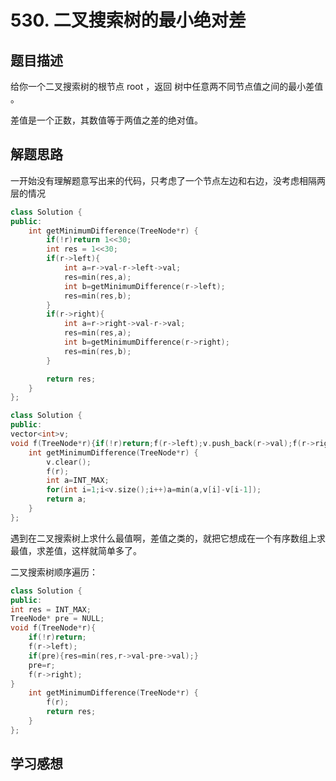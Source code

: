 # 530. 二叉搜索树的最小绝对差

## 题目描述

给你一个二叉搜索树的根节点 root ，返回 树中任意两不同节点值之间的最小差值 。

差值是一个正数，其数值等于两值之差的绝对值。

## 解题思路

一开始没有理解题意写出来的代码，只考虑了一个节点左边和右边，没考虑相隔两层的情况

```cpp
class Solution {
public:
    int getMinimumDifference(TreeNode*r) {
        if(!r)return 1<<30;
        int res = 1<<30;
        if(r->left){
            int a=r->val-r->left->val;
            res=min(res,a);
            int b=getMinimumDifference(r->left);
            res=min(res,b);
        }
        if(r->right){
            int a=r->right->val-r->val;
            res=min(res,a);
            int b=getMinimumDifference(r->right);
            res=min(res,b);
        }

        return res;
    }
};
```

```cpp
class Solution {
public:
vector<int>v;
void f(TreeNode*r){if(!r)return;f(r->left);v.push_back(r->val);f(r->right);}
    int getMinimumDifference(TreeNode*r) {
        v.clear();
        f(r);
        int a=INT_MAX;
        for(int i=1;i<v.size();i++)a=min(a,v[i]-v[i-1]); 
        return a;
    }
};
```
遇到在二叉搜索树上求什么最值啊，差值之类的，就把它想成在一个有序数组上求最值，求差值，这样就简单多了。

二叉搜索树顺序遍历：

```cpp
class Solution {
public:
int res = INT_MAX;
TreeNode* pre = NULL;
void f(TreeNode*r){
    if(!r)return;
    f(r->left);
    if(pre){res=min(res,r->val-pre->val);}
    pre=r;
    f(r->right);
}
    int getMinimumDifference(TreeNode*r) {
        f(r);
        return res;
    }
};
```
## 学习感想